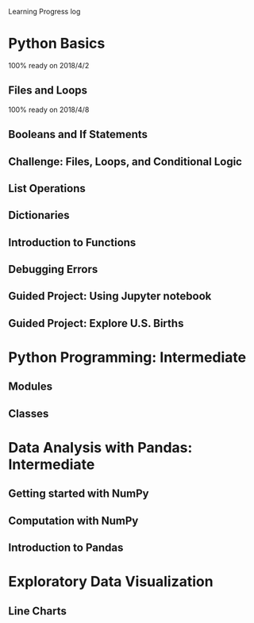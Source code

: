 Learning Progress log


# Python Basics
   100% ready on 2018/4/2
## Files and Loops
   100% ready on 2018/4/8

## Booleans and If Statements

## Challenge: Files, Loops, and Conditional Logic

## List Operations

## Dictionaries

## Introduction to Functions

## Debugging Errors

## Guided Project: Using Jupyter notebook

## Guided Project: Explore U.S. Births

# Python Programming: Intermediate

## Modules

## Classes

# Data Analysis with Pandas: Intermediate

## Getting started with NumPy
## Computation with NumPy
## Introduction to Pandas

# Exploratory Data Visualization

## Line Charts

